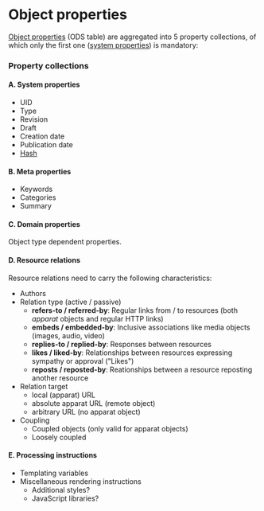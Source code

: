 Object properties
=================

[Object properties](object-properties.ods) (ODS table) are aggregated into 5 property collections, of which only the first one ([system properties](#system-properties)) is mandatory:

### Property collections

#### A. System properties

* UID
* Type
* Revision
* Draft
* Creation date
* Publication date
* [Hash](object-hash.md)

#### B. Meta properties

* Keywords
* Categories
* Summary

#### C. Domain properties

Object type dependent properties.

#### D. Resource relations

Resource relations need to carry the following characteristics:

* Authors
* Relation type (active / passive)
  - **refers-to / referred-by**: Regular links from / to resources (both *apparat* objects and regular HTTP links)
  - **embeds / embedded-by**: Inclusive associations like media objects (images, audio, video)
  - **replies-to / replied-by**: Responses between resources
  - **likes / liked-by**: Relationships between resources expressing sympathy or approval ("Likes")
  - **reposts / reposted-by**: Reationships between a resource reposting another resource
* Relation target
	* local (apparat) URL
	* absolute apparat URL (remote object)
	* arbitrary URL (no apparat object)
* Coupling
	* Coupled objects (only valid for apparat objects)
	* Loosely coupled

#### E. Processing instructions

* Templating variables
* Miscellaneous rendering instructions
	* Additional styles?
	* JavaScript libraries?
